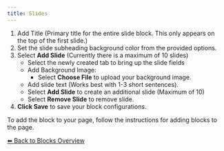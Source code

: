 ```yaml
---
title: Slides
---
```


1. Add Title (Primary title for the entire slide block. This only appears on the top of the first slide.)
2. Set the slide subheading background color from the provided options.
3. Select **Add Slide** (Currently there is a maximum of 10 slides)
   - Select the newly created tab to bring up the slide fields
   - Add Background Image:
     - Select **Choose File** to upload your background image.
   - Add slide text (Works best with 1-3 short sentences).
   - Select **Add Slide** to create an additional slide (Maximum of 10)
   - Select **Remove Slide** to remove slide.
4. **Click Save** to save your block configurations.

To add the block to your page, follow the instructions for adding blocks to the page.

[⬅︎ Back to Blocks Overview](/styled-block-builder/blocks/general)
